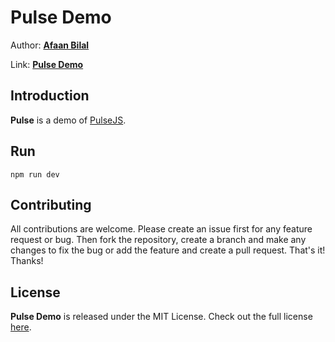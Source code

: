 Pulse Demo
==========

Author: **[Afaan Bilal](https://afaan.dev)**

Link: **[Pulse Demo](https://afaan.dev/pulse-demo)**

## Introduction
**Pulse** is a demo of [PulseJS](https://github.com/AfaanBilal/pulsejs).

## Run
````
npm run dev
````

## Contributing
All contributions are welcome. Please create an issue first for any feature request
or bug. Then fork the repository, create a branch and make any changes to fix the bug
or add the feature and create a pull request. That's it!
Thanks!

## License
**Pulse Demo** is released under the MIT License.
Check out the full license [here](LICENSE).
